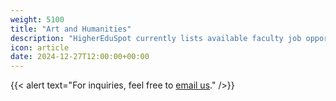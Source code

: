 ```yaml
---
weight: 5100
title: "Art and Humanities"
description: "HigherEduSpot currently lists available faculty job opportunities in art and humanities."
icon: article
date: 2024-12-27T12:00:00+00:00
---
```


{{< alert text="For inquiries, feel free to [email us](mailto:support@highereduspot.com)." />}}